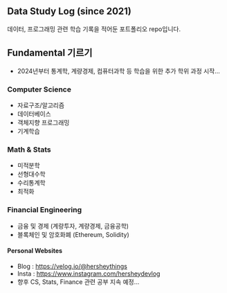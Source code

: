 ## Data Study Log (since 2021)
데이터, 프로그래밍 관련 학습 기록을 적어둔 포트폴리오 repo입니다. 

## Fundamental 기르기
- 2024년부터 통계학, 계량경제, 컴퓨터과학 등 학습을 위한 추가 학위 과정 시작...
 
### Computer Science
* 자료구조/알고리즘
* 데이터베이스
* 객체지향 프로그래밍
* 기계학습

### Math & Stats
* 미적분학
* 선형대수학
* 수리통계학
* 최적화

### Financial Engineering
* 금융 및 경제 (계량투자, 계량경제, 금융공학)
* 블록체인 및 암호화폐 (Ethereum, Solidity)

#### Personal Websites
* Blog : https://velog.io/@hersheythings
* Insta : https://www.instagram.com/hersheydevlog
* 향후 CS, Stats, Finance 관련 공부 지속 예정...
